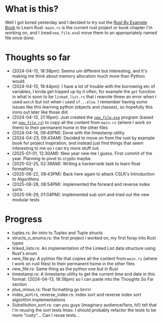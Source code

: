 # What is this?

Well I got bored yesterday and I decided to try out the [Rust By Example Book](https://doc.rust-lang.org/rust-by-example) to Learn Rust. `main.rs` is the current rust project or book chapter I'm working on, and I (read:`new_file.exe`) move them to an appropriately named file once done.

# Thoughts so far

- (2024-04-13, 18:38pm): Seems um different but interesting, and it's making me think about memory allocation much more than Python would.
- (2024-04-13, 19:44pm): I have a lot of trouble with the borrowing etc of variables, I kinda get tripped up by it often, for example the `get` function in what is soon to be `linked_list.rs` that i rewrote threw an error when i used `match` but not when i used `if...else`. I remember having some issues like this learning python (objects and classes), so hopefully this irons out later like those did.
- (2024-04-13, 21:16pm): Just created the [`new_file.exe`](https://github.com/Infinime/structs_n_enums/blob/master/src/new_file.exe) program (based on [`new_file.rs`](https://github.com/Infinime/structs_n_enums/blob/master/src/new_file.rs)) to copy all the content from `main.rs` (where I work on them) to their permanent home in the other files
- (2024-04-14, 09:40PM): Done with the timestamp utility
- (2024-04-23, 09:43AM): Decided to move on from the rust by example book for project inspiration, and instead just find things that seem interesting to me so I can try more stuff out.
- (2025-01-01, 12:30AM): New year new me I guess. First commit of the year. Planning to pivot to crypto maybe.
- (2025-02-25, 02:38AM): Writing a hackerrank task to learn float formatting
- (2025-06-22, 08:43PM): Back here again to attack CSLR's Introduction to Algorithms
- (2025-06-28, 08:54PM): implemented the forward and reverse index sorts
- (2025-06-29, 01:04PM): implemented sub sort and tried out the new modular tests

# Progress

- tuples.rs: An intro to Tuples and Tuple structs
- structs_n_enums.rs: the first project i worked on, my first foray into Rust types
- linked_lists.rs: An implementation of the Linked List data structure using Rust's enum
- new_file.py: A python file that copies all the content from `main.rs` (where I work on rust files) to their permanent home in the other files
- new_file.rs: Same thing as the python one but in Rust
- timestamp.rs: A timestamp utility to get the current time and date  in this format: (2024-04-13, 18:38pm) so I can paste into the Thoughts So Far section
- plus_minus.rs: float formatting go brrrrr
- index_sort.rs, reverse_index.rs: index sort and reverse index sort algorithm implementations
- Substitution_sort.rs: can you guys (imaginary audience/fans, hi!) tell that i'm reusing the sort tests lmao. I should probably refactor the tests to be more "rusty"... Can I reuse tests...
